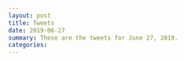 ```yaml
---
layout: post
title: Tweets
date: 2019-06-27
summary: These are the tweets for June 27, 2019.
categories:
---
```


